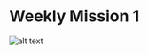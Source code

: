 # Weekly Mission 1

![alt text](https://user-images.githubusercontent.com/17634377/162116083-145da566-6298-49c7-81e3-d1f50141d251.png)
